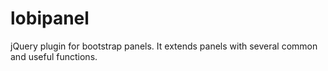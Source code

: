 # lobipanel
jQuery plugin for bootstrap panels. It extends panels with several common and useful functions.
